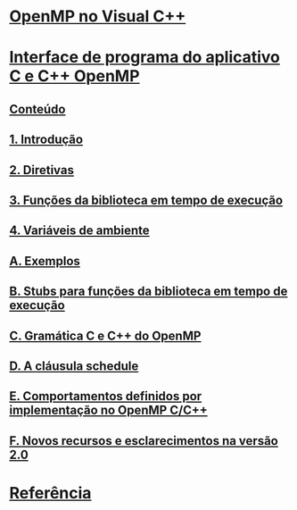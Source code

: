 # [OpenMP no Visual C++](openmp-in-visual-cpp.md)
# [Interface de programa do aplicativo C e C++ OpenMP](openmp-c-and-cpp-application-program-interface.md)
## [Conteúdo](contents.md)
## [1. Introdução](1-introduction.md)
## [2. Diretivas](2-directives.md)
## [3. Funções da biblioteca em tempo de execução](3-run-time-library-functions.md)
## [4. Variáveis de ambiente](4-environment-variables.md)
## [A. Exemplos](a-examples.md)
## [B. Stubs para funções da biblioteca em tempo de execução](b-stubs-for-run-time-library-functions.md)
## [C. Gramática C e C++ do OpenMP](c-openmp-c-and-cpp-grammar.md)
## [D. A cláusula schedule](d-using-the-schedule-clause.md)
## [E. Comportamentos definidos por implementação no OpenMP C/C++](e-implementation-defined-behaviors-in-openmp-c-cpp.md)
## [F. Novos recursos e esclarecimentos na versão 2.0](f-new-features-and-clarifications-in-version-2-0.md)
# [Referência](reference/toc.md)